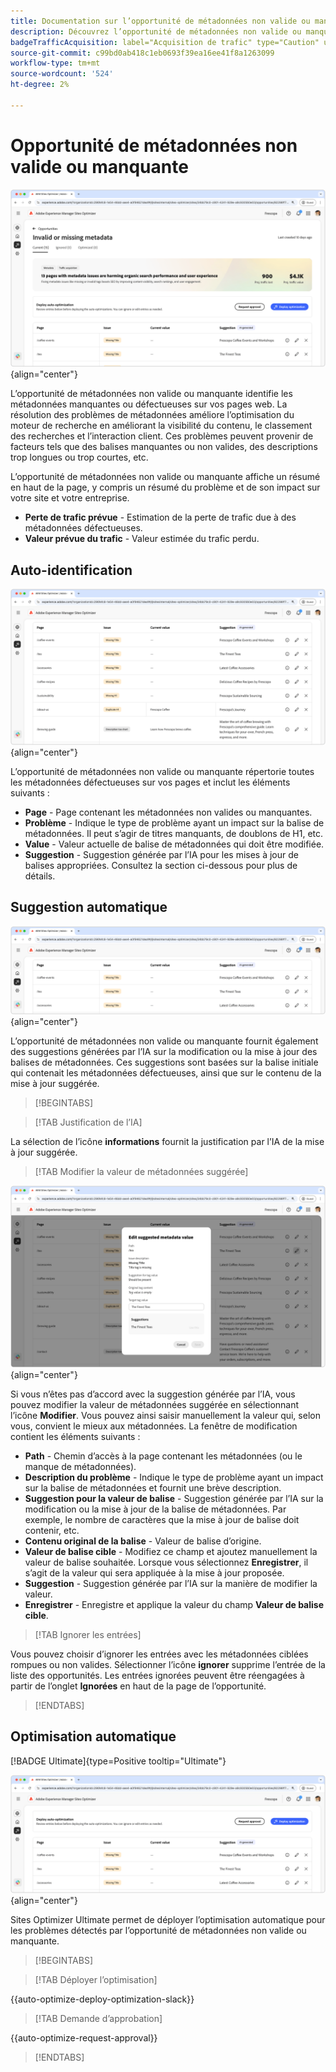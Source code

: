 ```yaml
---
title: Documentation sur l’opportunité de métadonnées non valide ou manquante
description: Découvrez l’opportunité de métadonnées non valide ou manquante et comment l’utiliser pour améliorer l’acquisition du trafic.
badgeTrafficAcquisition: label="Acquisition de trafic" type="Caution" url="../../opportunity-types/traffic-acquisition.md" tooltip="Acquisition de trafic"
source-git-commit: c99bd0ab418c1eb0693f39ea16ee41f8a1263099
workflow-type: tm+mt
source-wordcount: '524'
ht-degree: 2%

---
```



# Opportunité de métadonnées non valide ou manquante

![Opportunité de métadonnées non valide ou manquante](./assets/missing-or-invalid-metadata/hero.png){align="center"}

L’opportunité de métadonnées non valide ou manquante identifie les métadonnées manquantes ou défectueuses sur vos pages web. La résolution des problèmes de métadonnées améliore l’optimisation du moteur de recherche en améliorant la visibilité du contenu, le classement des recherches et l’interaction client. Ces problèmes peuvent provenir de facteurs tels que des balises manquantes ou non valides, des descriptions trop longues ou trop courtes, etc.

L’opportunité de métadonnées non valide ou manquante affiche un résumé en haut de la page, y compris un résumé du problème et de son impact sur votre site et votre entreprise.

* **Perte de trafic prévue** - Estimation de la perte de trafic due à des métadonnées défectueuses.
* **Valeur prévue du trafic** - Valeur estimée du trafic perdu.

## Auto-identification

![Identification automatique des métadonnées non valides ou manquantes](./assets/missing-or-invalid-metadata/auto-identify.png){align="center"}

L’opportunité de métadonnées non valide ou manquante répertorie toutes les métadonnées défectueuses sur vos pages et inclut les éléments suivants :

* **Page** - Page contenant les métadonnées non valides ou manquantes.
* **Problème** - Indique le type de problème ayant un impact sur la balise de métadonnées. Il peut s’agir de titres manquants, de doublons de H1, etc.
* **Value** - Valeur actuelle de balise de métadonnées qui doit être modifiée.
* **Suggestion** - Suggestion générée par l’IA pour les mises à jour de balises appropriées. Consultez la section ci-dessous pour plus de détails.

## Suggestion automatique

![Suggestion automatique de métadonnées non valides ou manquantes](./assets/missing-or-invalid-metadata/auto-suggest.png){align="center"}

L’opportunité de métadonnées non valide ou manquante fournit également des suggestions générées par l’IA sur la modification ou la mise à jour des balises de métadonnées. Ces suggestions sont basées sur la balise initiale qui contenait les métadonnées défectueuses, ainsi que sur le contenu de la mise à jour suggérée.

>[!BEGINTABS]

>[!TAB Justification de l’IA]

La sélection de l’icône **informations** fournit la justification par l’IA de la mise à jour suggérée.

>[!TAB  Modifier la valeur de métadonnées suggérée]

![Modification des métadonnées non valides ou manquantes suggérées](./assets/missing-or-invalid-metadata/edit-suggested-metadata-value.png){align="center"}

Si vous n’êtes pas d’accord avec la suggestion générée par l’IA, vous pouvez modifier la valeur de métadonnées suggérée en sélectionnant l’icône **Modifier**. Vous pouvez ainsi saisir manuellement la valeur qui, selon vous, convient le mieux aux métadonnées. La fenêtre de modification contient les éléments suivants :

* **Path** - Chemin d’accès à la page contenant les métadonnées (ou le manque de métadonnées).
* **Description du problème** - Indique le type de problème ayant un impact sur la balise de métadonnées et fournit une brève description.
* **Suggestion pour la valeur de balise** - Suggestion générée par l’IA sur la modification ou la mise à jour de la balise de métadonnées. Par exemple, le nombre de caractères que la mise à jour de balise doit contenir, etc.
* **Contenu original de la balise** - Valeur de balise d’origine.
* **Valeur de balise cible** - Modifiez ce champ et ajoutez manuellement la valeur de balise souhaitée. Lorsque vous sélectionnez **Enregistrer**, il s’agit de la valeur qui sera appliquée à la mise à jour proposée.
* **Suggestion** - Suggestion générée par l’IA sur la manière de modifier la valeur.
* **Enregistrer** - Enregistre et applique la valeur du champ **Valeur de balise cible**.

>[!TAB Ignorer les entrées]

Vous pouvez choisir d’ignorer les entrées avec les métadonnées ciblées rompues ou non valides. Sélectionner l’icône **ignorer** supprime l’entrée de la liste des opportunités. Les entrées ignorées peuvent être réengagées à partir de l’onglet **Ignorées** en haut de la page de l’opportunité.

>[!ENDTABS]

## Optimisation automatique

[!BADGE Ultimate]{type=Positive tooltip="Ultimate"}

![Optimisation automatique des métadonnées suggérées non valides ou manquantes](./assets/missing-or-invalid-metadata/auto-optimize.png){align="center"}

Sites Optimizer Ultimate permet de déployer l’optimisation automatique pour les problèmes détectés par l’opportunité de métadonnées non valide ou manquante. <!--- TBD-need more in-depth and opportunity specific information here. What does the auto-optimization do?-->

>[!BEGINTABS]

>[!TAB Déployer l’optimisation]

{{auto-optimize-deploy-optimization-slack}}

>[!TAB Demande d’approbation]

{{auto-optimize-request-approval}}

>[!ENDTABS]
